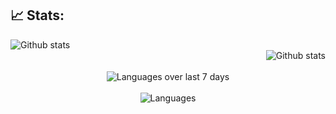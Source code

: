 ## 📈 Stats:
<section>
<div align='left'>
    <img src='https://github-readme-stats.vercel.app/api?username=SirvanCheraghi&show_icons=true&count_private=true&hide_border=true&show_icons=true&theme=radical' alt='Github stats' align='center' />
</div>
<div align='right'>
    <img src='https://github-readme-streak-stats.herokuapp.com/?user=SirvanCheraghi&show_icons=true&count_private=true&hide_border=true&show_icons=true&theme=radical' alt='Github stats' align='center' />
</div>
</section>
<br />

<div align='center'>
    <img src='https://github-readme-stats.vercel.app/api/wakatime?username=SirvanCheraghi&layout=compact&show_icons=true&count_private=true&hide_border=true&show_icons=true&theme=radical' alt='Languages over last 7 days ' align='center' />
</div>
<br />

<div align='center'>
    <img src='https://github-readme-stats.vercel.app/api/top-langs/?username=SirvanCheraghi&layout=compact&show_icons=true&count_private=true&hide_border=true&show_icons=true&theme=radical' alt='Languages' align='center' />
</div>
<br />
